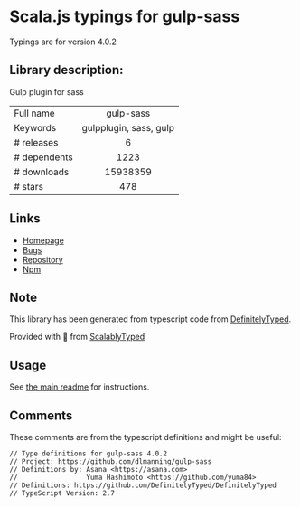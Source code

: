 
# Scala.js typings for gulp-sass

Typings are for version 4.0.2

## Library description:
Gulp plugin for sass

|                    |                 |
| ------------------ | :-------------: |
| Full name          | gulp-sass |
| Keywords           | gulpplugin, sass, gulp |
| # releases         | 6 |
| # dependents       | 1223 |
| # downloads        | 15938359 |
| # stars            | 478 |

## Links
- [Homepage](https://github.com/dlmanning/gulp-sass#readme)
- [Bugs](https://github.com/dlmanning/gulp-sass/issues)
- [Repository](https://github.com/dlmanning/gulp-sass)
- [Npm](https://www.npmjs.com/package/gulp-sass)
    


## Note
This library has been generated from typescript code from [DefinitelyTyped](https://definitelytyped.org).

Provided with :purple_heart: from [ScalablyTyped](https://github.com/oyvindberg/ScalablyTyped)

## Usage
See [the main readme](../../readme.md) for instructions.

## Comments

These comments are from the typescript definitions and might be useful:
```
// Type definitions for gulp-sass 4.0.2
// Project: https://github.com/dlmanning/gulp-sass
// Definitions by: Asana <https://asana.com>
//                 Yuma Hashimoto <https://github.com/yuma84>
// Definitions: https://github.com/DefinitelyTyped/DefinitelyTyped
// TypeScript Version: 2.7

```

